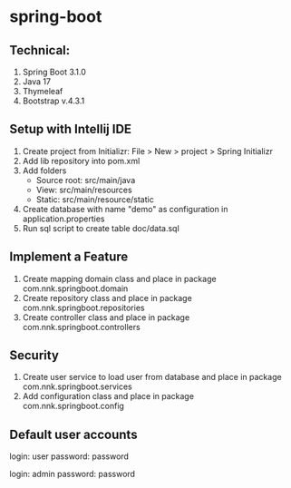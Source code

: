 # spring-boot
## Technical:

1. Spring Boot 3.1.0
2. Java 17
3. Thymeleaf
4. Bootstrap v.4.3.1


## Setup with Intellij IDE
1. Create project from Initializr: File > New > project > Spring Initializr
2. Add lib repository into pom.xml
3. Add folders
    - Source root: src/main/java
    - View: src/main/resources
    - Static: src/main/resource/static
4. Create database with name "demo" as configuration in application.properties
5. Run sql script to create table doc/data.sql

## Implement a Feature
1. Create mapping domain class and place in package com.nnk.springboot.domain
2. Create repository class and place in package com.nnk.springboot.repositories
3. Create controller class and place in package com.nnk.springboot.controllers

## Security
1. Create user service to load user from  database and place in package com.nnk.springboot.services
2. Add configuration class and place in package com.nnk.springboot.config

## Default user accounts
login: user
password: password

login: admin
password: password
